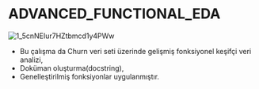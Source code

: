 # ADVANCED_FUNCTIONAL_EDA

![1_5cnNEIur7HZtbmcd1y4PWw](https://user-images.githubusercontent.com/73841520/120673653-0901fe80-c49c-11eb-98f3-1f63a0eb6156.png)

* Bu çalışma da Churn veri seti üzerinde gelişmiş fonksiyonel keşifçi veri analizi,
* Doküman oluşturma(docstring),
* Genelleştirilmiş fonksiyonlar uygulanmıştır.

